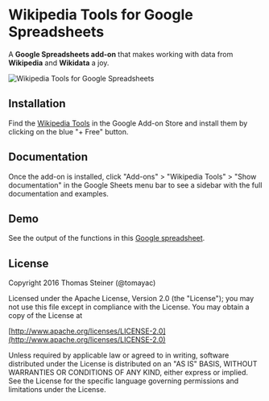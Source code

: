 # Wikipedia Tools for Google Spreadsheets

A **Google Spreadsheets add-on** that makes working with data from **Wikipedia** and **Wikidata** a joy.

![Wikipedia Tools for Google Spreadsheets](https://github.com/tomayac/wikipedia-tools-for-google-spreadsheets/blob/master/screenshot.png "Wikipedia Tools for Google Spreadsheets")

## Installation

Find the [Wikipedia Tools](https://chrome.google.com/webstore/detail/wikipedia-tools/aiilcelhmpllcgkhhpifagfehbddkdfp?utm_source=permalink)
in the Google Add-on Store and install them by clicking on the blue "+ Free" button.

## Documentation

Once the add-on is installed, click "Add-ons" > "Wikipedia Tools" > "Show documentation"
in the Google Sheets menu bar to see a sidebar with the full documentation and examples.

## Demo

See the output of the functions in this [Google spreadsheet](https://docs.google.com/spreadsheets/d/1sVduZul787O-bRzuy0UKpRl7bkouxwaIOsxXuJGm6yg/edit?usp=sharing).

## License

Copyright 2016 Thomas Steiner (@tomayac)

Licensed under the Apache License, Version 2.0 (the "License");
you may not use this file except in compliance with the License.
You may obtain a copy of the License at

[http://www.apache.org/licenses/LICENSE-2.0](http://www.apache.org/licenses/LICENSE-2.0)

Unless required by applicable law or agreed to in writing, software
distributed under the License is distributed on an "AS IS" BASIS,
WITHOUT WARRANTIES OR CONDITIONS OF ANY KIND, either express or implied.
See the License for the specific language governing permissions and
limitations under the License.
